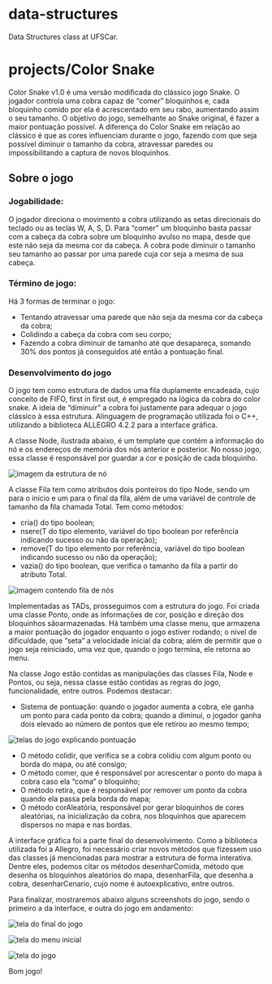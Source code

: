 # data-structures
Data Structures class at UFSCar.

# projects/Color Snake

Color Snake v1.0 é uma versão modificada do clássico jogo Snake. O jogador
controla uma cobra capaz de “comer” bloquinhos e, cada bloquinho comido por ela é
acrescentado em seu rabo, aumentando assim o seu tamanho. O objetivo do jogo,
semelhante ao Snake original, é fazer a maior pontuação possível. A diferença do Color
Snake em relação ao clássico é que as cores influenciam durante o jogo, fazendo com
que seja possível diminuir o tamanho da cobra, atravessar paredes ou impossibilitando a
captura de novos bloquinhos.

## Sobre o jogo

### Jogabilidade:

O jogador direciona o movimento a cobra utilizando as setas
direcionais do teclado ou as teclas W, A, S, D. Para “comer” um bloquinho basta
passar com a cabeça da cobra sobre um bloquinho avulso no mapa, desde que
este não seja da mesma cor da cabeça. A cobra pode diminuir o tamanho seu
tamanho ao passar por uma parede cuja cor seja a mesma de sua cabeça.

### Término de jogo:

Há 3 formas de terminar o jogo:
* Tentando atravessar uma parede que não seja da mesma cor
da cabeça da cobra;
* Colidindo a cabeça da cobra com seu corpo;
* Fazendo a cobra diminuir de tamanho até que desapareça,
somando 30% dos pontos já conseguidos até então a
pontuação final.

### Desenvolvimento do jogo
O jogo tem como estrutura de dados uma fila duplamente encadeada, cujo
conceito de FIFO, first in first out, é empregado na lógica da cobra do color snake. A ideia
de “diminuir” a cobra foi justamente para adequar o jogo clássico à essa estrutura. Alinguagem de programação utilizada foi o C++, utilizando a biblioteca ALLEGRO 4.2.2
para a interface gráfica.

A classe Node, ilustrada abaixo, é um template que contém a informação do nó e
os endereços de memória dos nós anterior e posterior. No nosso jogo, essa classe é
responsável por guardar a cor e posição de cada bloquinho.

![imagem da estrutura de nó][nodeImg]

A classe Fila tem como atributos dois ponteiros do tipo Node, sendo um para o
início e um para o final da fila, além de uma variável de controle de tamanho da fila
chamada Total. Tem como métodos:
* cria() do tipo boolean;
* nsere(T do tipo elemento, variável do tipo boolean por referência indicando
sucesso ou não da operação);
* remove(T do tipo elemento por referência, variável do tipo boolean
indicando sucesso ou não da operação);
* vazia() do tipo boolean, que verifica o tamanho da fila a partir do atributo
Total.

![imagem contendo fila de nós][nodeQueue]

Implementadas as TADs, prosseguimos com a estrutura do jogo. Foi criada uma
classe Ponto, onde as informações de cor, posição e direção dos bloquinhos sãoarmazenadas. Há também uma classe menu, que armazena a maior pontuação do
jogador enquanto o jogo estiver rodando; o nível de dificuldade, que “seta” a velocidade
inicial da cobra; além de permitir que o jogo seja reiniciado, uma vez que, quando o jogo
termina, ele retorna ao menu.

Na classe Jogo estão contidas as manipulações das classes Fila, Node e Pontos,
ou seja, nessa classe estão contidas as regras do jogo, funcionalidade, entre outros.
Podemos destacar:

* Sistema de pontuação: quando o jogador aumenta a cobra, ele ganha um
ponto para cada ponto da cobra; quando a diminui, o jogador ganha dois
elevado ao número de pontos que ele retirou ao mesmo tempo;

![telas do jogo explicando pontuação][screenshots]

* O método colidir, que verifica se a cobra colidiu com algum ponto ou borda
do mapa, ou até consigo;
* O método comer, que é responsável por acrescentar o ponto do mapa à
cobra caso ela “coma” o bloquinho;
* O método retira, que é responsável por remover um ponto da cobra quando
ela passa pela borda do mapa;
* O método corAleatória, responsável por gerar bloquinhos de cores
aleatórias, na inicialização da cobra, nos bloquinhos que aparecem
dispersos no mapa e nas bordas.

A interface gráfica foi a parte final do desenvolvimento. Como a biblioteca utilizada
foi a Allegro, foi necessário criar novos métodos que fizessem uso das classes já
mencionadas para mostrar a estrutura de forma interativa. Dentre eles, podemos citar os
métodos desenharComida, método que desenha os bloquinhos aleatórios do mapa,
desenharFila, que desenha a cobra, desenharCenario, cujo nome é autoexplicativo, entre
outros.

Para finalizar, mostraremos abaixo alguns screenshots do jogo, sendo o primeiro a
da interface, e outra do jogo em andamento:

![tela do final do jogo][endGame]

![tela do menu inicial][startGame]

![tela do jogo][middleGame]

Bom jogo!

<!-- images -->
[nodeImg]: https://raw.githubusercontent.com/JpOnline/data-structures/master/projects/Color%20Snake/img/Documentacao/node.png
[nodeQueue]: https://raw.githubusercontent.com/JpOnline/data-structures/master/projects/Color%20Snake/img/Documentacao/nodeQueue.png
[screenshots]: https://raw.githubusercontent.com/JpOnline/data-structures/master/projects/Color%20Snake/img/Documentacao/screenshots.png
[endGame]: https://raw.githubusercontent.com/JpOnline/data-structures/master/projects/Color%20Snake/img/Documentacao/endGame.png
[startGame]: https://raw.githubusercontent.com/JpOnline/data-structures/master/projects/Color%20Snake/img/Documentacao/startGame.png
[middleGame]: https://raw.githubusercontent.com/JpOnline/data-structures/master/projects/Color%20Snake/img/Documentacao/middleGame.png
